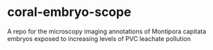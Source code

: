 # coral-embryo-scope
A repo for the microscopy imaging annotations of Montipora capitata embryos exposed to increasing levels of PVC leachate pollution
